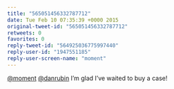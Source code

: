 ```yaml
---
title: "565051456332787712"
date: Tue Feb 10 07:35:39 +0000 2015
original-tweet-id: "565051456332787712"
retweets: 0
favorites: 0
reply-tweet-id: "564925036775997440"
reply-user-id: "1947551185"
reply-user-screen-name: "moment"
---
```

<a href="https://twitter.com/moment">@moment</a> <a href="https://twitter.com/danrubin">@danrubin</a> I’m glad I’ve waited to buy a case!
